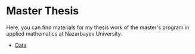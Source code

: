 # Master Thesis

Here, you can find materials for my thesis work of the master's program in applied mathematics at Nazarbayev University.
- [Data](https://github.com/ashimovtemirlan/master_thesis/blob/main/Experiments/players%20(extension).xlsx)
